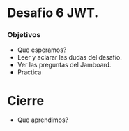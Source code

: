 # Desafio 6 JWT.

### Objetivos
- Que esperamos?
- Leer y aclarar las dudas del desafio.
- Ver las preguntas del Jamboard.
- Practica

# Cierre
- Que aprendimos?